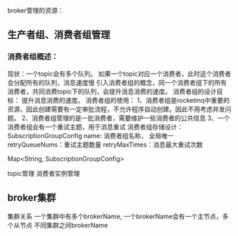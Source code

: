 broker管理的资源：

## 生产者组、消费者组管理
### 消费者组概述：
现状：一个topic会有多个队列。 如果一个topic对应一个消费者，此时这个消费者会分配所有的队列，消息速度慢
引入消费者组的概念，同一个消费者组下的所有消费者，共同消费topic下的队列，会提升消息消费的速度。
消费者组的设计目标： 提升消息消费的速度。
消费者组的使用：
    1、消费者组是rocketmq中重要的资源，因此创建需要有一定审批流程，不允许程序自动创建。因此不用考虑并发问题。
    2、消费者组管理的是一批消费者，需要维护一些消费者的公共信息
    3、一个消费者组会有一个重试主题，用于消息重试
消费者组存储设计：
    SubscriptionGroupConfig
    name: 消费者组名称， 全局唯一
    retryQueueNums：重试主题数量
    retryMaxTimes：消息最大重试次数

Map<String, SubscriptionGroupConfig>
    

topic管理
消费者实例管理


## broker集群
集群关系
一个集群中有多个brokerName, 一个brokerName会有一个主节点，多个从节点
不同集群之间brokerName